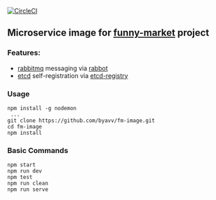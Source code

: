 [![CircleCI](https://circleci.com/gh/byavv/fm-image.svg?style=svg)](https://circleci.com/gh/byavv/fm-image)

## Microservice image for [funny-market](https://github.com/byavv/funny-market) project

### Features: 
- [rabbitmq](https://www.rabbitmq.com/) messaging via [rabbot](https://github.com/arobson/rabbot)
- [etcd](https://github.com/coreos/etcd) self-registration via [etcd-registry](https://github.com/mafintosh/etcd-registry)

### Usage

    npm install -g nodemon 
     ...
    git clone https://github.com/byavv/fm-image.git
    cd fm-image
    npm install

### Basic Commands

    npm start
    npm run dev
    npm test
    npm run clean
    npm run serve